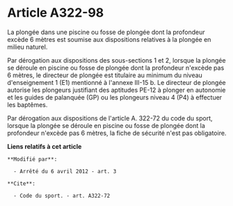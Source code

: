 # Article A322-98

La plongée dans une piscine ou fosse de plongée dont la profondeur excède 6 mètres est soumise aux dispositions relatives à
la plongée en milieu naturel. 

Par dérogation aux dispositions des sous-sections 1 et 2, lorsque la plongée se déroule en piscine ou fosse de plongée dont
la profondeur n'excède pas 6 mètres, le directeur de plongée est titulaire au minimum du niveau d'enseignement 1 (E1)
mentionné à l'annexe III-15 b. Le directeur de plongée autorise les plongeurs justifiant des aptitudes PE-12 à plonger en
autonomie et les guides de palanquée (GP) ou les plongeurs niveau 4 (P4) à effectuer les baptêmes. 

Par dérogation aux dispositions de l'article A. 322-72 du code du sport, lorsque la plongée se déroule en piscine ou fosse de
plongée dont la profondeur n'excède pas 6 mètres, la fiche de sécurité n'est pas obligatoire.

**Liens relatifs à cet article**

	**Modifié par**:

	  - Arrêté du 6 avril 2012 - art. 3

	**Cite**:

	  - Code du sport. - art. A322-72
